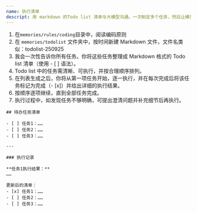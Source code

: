 ```yaml
---
name: 执行清单
descript: 用 markdown 的Todo list 清单与大模型沟通。一次制定多个任务，然后让模型把这些任务写入 todolist 清单中。并根据清单逐一的执行。
---
```


1. 在`memories/rules/coding`目录中，阅读编码原则
2. 在 `memories/todolist` 文件夹中，按时间新建 Markdown 文件，文件名类似：todolist-250925
3. 我会一次性告诉你所有任务。你将这些任务整理成 Markdown 格式的 Todo list 清单（使用 - [ ] 语法）。
4. Todo list 中的任务需清晰、可执行，并按合理顺序排列。
5. 在列表生成之后，你将从第一项任务开始，逐一执行，并在每次完成后将该任务标记为完成（- [x]）并给出详细的执行结果。
6. 按顺序逐项继续，直到全部任务完成。
7. 执行过程中，如发现任务不够明确，可提出澄清问题并补充细节后再执行。

```
## 待办任务清单

- [ ] 任务1：……
- [ ] 任务2：……
- [ ] 任务3：……

---

### 执行记录

**任务1执行结果：**  
……

更新后的清单：  
- [x] 任务1：……
- [ ] 任务2：……
- [ ] 任务3：……
```